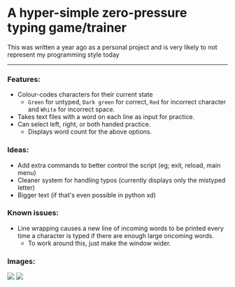 # A hyper-simple zero-pressure typing game/trainer
This was written a year ago as a personal project and is very likely to not represent my programming style today
<hr/>

### Features:
- Colour-codes characters for their current state
  - `Green` for untyped, `Dark green` for correct, `Red` for incorrect character and `White` for incorrect space.
- Takes text files with a word on each line as input for practice.
- Can select left, right, or both handed practice.
  - Displays word count for the above options.

### Ideas:
- Add extra commands to better control the script (eg; exit, reload, main menu)
- Cleaner system for handling typos (currently displays only the mistyped letter)
- Bigger text (if that's even possible in python xd)

### Known issues:
- Line wrapping causes a new line of incoming words to be printed every time a character is typed if there are enough large oncoming words.
  - To work around this, just make the window wider.

### Images:
![](https://i.imgur.com/VxjaBwb.png)
![](https://i.imgur.com/uiENvw8.png)
